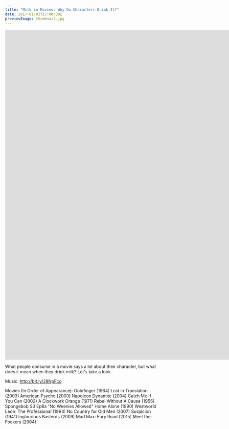 ```yaml
---
title: "Milk in Movies: Why Do Characters Drink It?"
date: 2017-01-03T17:00:00Z
previewImage: thumbnail.jpg
---
```


<iframe width="1920" height="1080" src="https://www.youtube.com/embed/iKDtmV5xSv0" frameborder="0" allow="accelerometer; autoplay; clipboard-write; encrypted-media; gyroscope; picture-in-picture" allowfullscreen></iframe>

What people consume in a movie says a lot about their character, but what does it mean when they drink milk? Let's take a look.

Music: http://bit.ly/28NpFco

Movies (In Order of Appearance):
Goldfinger (1964)
Lost in Translation (2003)
American Psycho (2000)
Napoleon Dynamite (2004)
Catch Me If You Can (2002)
A Clockwork Orange (1971)
Rebel Without A Cause (1955)
Spongebob S3 Ep8a "No Weenies Allowed"
Home Alone (1990)
Westworld
Leon: The Professional (1994)
No Country for Old Men (2007)
Suspicion (1941)
Inglourious Basterds (2009)
Mad Max: Fury Road (2015)
Meet the Fockers (2004)